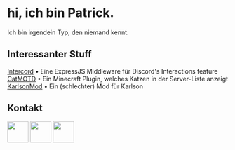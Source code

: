# hi, ich bin Patrick.
Ich bin irgendein Typ, den niemand kennt.

## Interessanter Stuff
[Intercord](intercord) • Eine ExpressJS Middleware für Discord's Interactions feature  
[CatMOTD](catmotd) • Ein Minecraft Plugin, welches Katzen in der Server-Liste anzeigt  
[KarlsonMod](karlsonmod) • Ein (schlechter) Mod für Karlson  

## Kontakt
[<img src="https://zimpatrick.gq/assets/twitter.png" width="48px">](https://twitter.com/zImPatrick_)
[<img src="https://zimpatrick.gq/assets/discord.png" width="48px">](https://discord.gg/7RTxDb9)
[<img src="https://telegram.org/img/t_logo.svg?1" width="48px">](https://t.me/zImPatrick)

<!--
**zImPatrick/zImPatrick** is a ✨ _special_ ✨ repository because its `README.md` (this file) appears on your GitHub profile.

Here are some ideas to get you started:

- 🔭 I’m currently working on ...
- 🌱 I’m currently learning ...
- 👯 I’m looking to collaborate on ...
- 🤔 I’m looking for help with ...
- 💬 Ask me about ...
- 📫 How to reach me: ...
- 😄 Pronouns: ...
- ⚡ Fun fact: ...
-->
